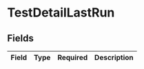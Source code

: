 # TestDetailLastRun


## Fields

| Field       | Type        | Required    | Description |
| ----------- | ----------- | ----------- | ----------- |